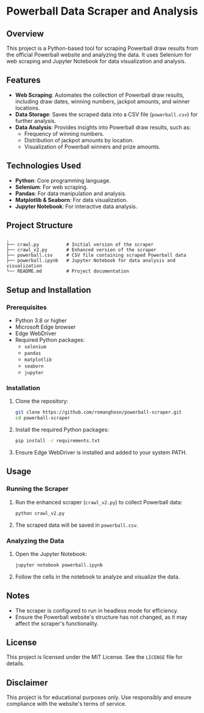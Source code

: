 # Powerball Data Scraper and Analysis

## Overview
This project is a Python-based tool for scraping Powerball draw results from the official Powerball website and analyzing the data. It uses Selenium for web scraping and Jupyter Notebook for data visualization and analysis.

## Features
- **Web Scraping**: Automates the collection of Powerball draw results, including draw dates, winning numbers, jackpot amounts, and winner locations.
- **Data Storage**: Saves the scraped data into a CSV file (`powerball.csv`) for further analysis.
- **Data Analysis**: Provides insights into Powerball draw results, such as:
  - Frequency of winning numbers.
  - Distribution of jackpot amounts by location.
  - Visualization of Powerball winners and prize amounts.

## Technologies Used
- **Python**: Core programming language.
- **Selenium**: For web scraping.
- **Pandas**: For data manipulation and analysis.
- **Matplotlib & Seaborn**: For data visualization.
- **Jupyter Notebook**: For interactive data analysis.

## Project Structure
```
.
├── crawl.py          # Initial version of the scraper
├── crawl_v2.py       # Enhanced version of the scraper
├── powerball.csv     # CSV file containing scraped Powerball data
├── powerball.ipynb   # Jupyter Notebook for data analysis and visualization
└── README.md         # Project documentation
```

## Setup and Installation

### Prerequisites
- Python 3.8 or higher
- Microsoft Edge browser
- Edge WebDriver
- Required Python packages:
  - `selenium`
  - `pandas`
  - `matplotlib`
  - `seaborn`
  - `jupyter`

### Installation
1. Clone the repository:
   ```bash
   git clone https://github.com/romanghosn/powerball-scraper.git
   cd powerball-scraper
   ```
2. Install the required Python packages:
   ```bash
   pip install -r requirements.txt
   ```
3. Ensure Edge WebDriver is installed and added to your system PATH.

## Usage

### Running the Scraper
1. Run the enhanced scraper (`crawl_v2.py`) to collect Powerball data:
   ```bash
   python crawl_v2.py
   ```
2. The scraped data will be saved in `powerball.csv`.

### Analyzing the Data
1. Open the Jupyter Notebook:
   ```bash
   jupyter notebook powerball.ipynb
   ```
2. Follow the cells in the notebook to analyze and visualize the data.

## Notes
- The scraper is configured to run in headless mode for efficiency.
- Ensure the Powerball website's structure has not changed, as it may affect the scraper's functionality.

## License
This project is licensed under the MIT License. See the `LICENSE` file for details.

## Disclaimer
This project is for educational purposes only. Use responsibly and ensure compliance with the website's terms of service.